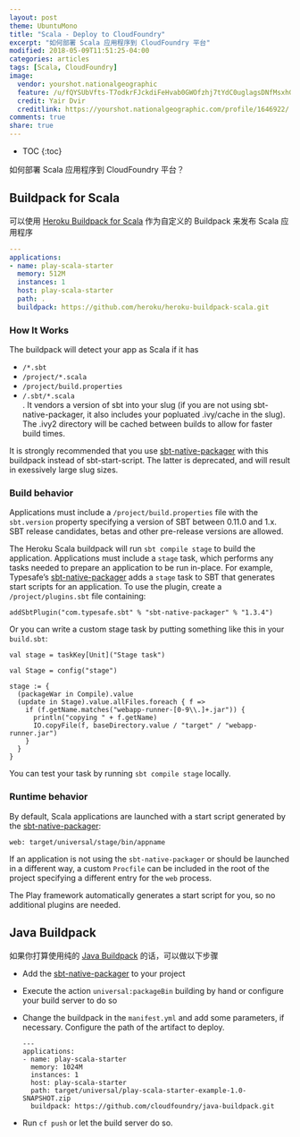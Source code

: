 ```yaml
---
layout: post
theme: UbuntuMono
title: "Scala - Deploy to CloudFoundry"
excerpt: "如何部署 Scala 应用程序到 CloudFoundry 平台"
modified: 2018-05-09T11:51:25-04:00
categories: articles
tags: [Scala, CloudFoundry]
image:
  vendor: yourshot.nationalgeographic
  feature: /u/fQYSUbVfts-T7odkrFJckdiFeHvab0GWOfzhj7tYdC0uglagsDNfMsxhG4HC82aCrZQ5KgDYqMc2wHXkie0sAIcmxJFXxilhLn5XoRP4x45ET9x9jrF3Nzdrs5jUh0egGHoThjHebHiBbwjZDnL5YfHCQ4pUf7G_LMevp71rwvJAwdOmatYCf5GMMOmhOd36HCAcQzGB2E9HKzZvCh6aHtWtJbf3QIvR/
  credit: Yair Dvir
  creditlink: https://yourshot.nationalgeographic.com/profile/1646922/
comments: true
share: true
---
```


* TOC
{:toc}

如何部署 Scala 应用程序到 CloudFoundry 平台？

## Buildpack for Scala

可以使用 [Heroku Buildpack for Scala][heroku-buildpack-scala] 作为自定义的 Buildpack 来发布 Scala 应用程序

```yaml
---
applications:
- name: play-scala-starter
  memory: 512M
  instances: 1
  host: play-scala-starter
  path: .
  buildpack: https://github.com/heroku/heroku-buildpack-scala.git
```

### How It Works

The buildpack will detect your app as Scala if it has
* `/*.sbt`
* `/project/*.scala`
* `/project/build.properties`
* `/.sbt/*.scala`
<br>. It vendors a version of sbt into your slug (if you are not using sbt-native-packager, it also includes your popluated .ivy/cache in the slug). The .ivy2 directory will be cached between builds to allow for faster build times.

It is strongly recommended that you use [sbt-native-packager][sbt-native-packager] with this buildpack instead of sbt-start-script. The latter is deprecated, and will result in exessively large slug sizes.

### Build behavior

Applications must include a `/project/build.properties` file with the `sbt.version` property specifying a version of SBT between 0.11.0 and 1.x. SBT release candidates, betas and other pre-release versions are allowed.

The Heroku Scala buildpack will run `sbt compile stage` to build the application. Applications must include a `stage` task, which performs any tasks needed to prepare an application to be run in-place. For example, Typesafe’s [sbt-native-packager][sbt-native-packager] adds a `stage` task to SBT that generates start scripts for an application. To use the plugin, create a `/project/plugins.sbt` file containing:
```
addSbtPlugin("com.typesafe.sbt" % "sbt-native-packager" % "1.3.4")
```

Or you can write a custom stage task by putting something like this in your `build.sbt`:
```
val stage = taskKey[Unit]("Stage task")

val Stage = config("stage")

stage := {
  (packageWar in Compile).value
  (update in Stage).value.allFiles.foreach { f =>
    if (f.getName.matches("webapp-runner-[0-9\\.]+.jar")) {
      println("copying " + f.getName)
      IO.copyFile(f, baseDirectory.value / "target" / "webapp-runner.jar")
    }
  }
}
```

You can test your task by running `sbt compile stage` locally.

### Runtime behavior

By default, Scala applications are launched with a start script generated by the [sbt-native-packager][sbt-native-packager]:
```
web: target/universal/stage/bin/appname
```
If an application is not using the `sbt-native-packager` or should be launched in a different way, a custom `Procfile` can be included in the root of the project specifying a different entry for the `web` process.

The Play framework automatically generates a start script for you, so no additional plugins are needed.

## Java Buildpack

如果你打算使用纯的 [Java Buildpack][java-buildpack] 的话，可以做以下步骤

* Add the [sbt-native-packager][sbt-native-packager] to your project
* Execute the action `universal:packageBin` building by hand or configure your build server to do so
* Change the buildpack in the `manifest.yml` and add some parameters, if necessary. Configure the path of the artifact to deploy.

  ```
  ---
  applications:
  - name: play-scala-starter
    memory: 1024M
    instances: 1
    host: play-scala-starter
    path: target/universal/play-scala-starter-example-1.0-SNAPSHOT.zip
    buildpack: https://github.com/cloudfoundry/java-buildpack.git
  ```
* Run `cf push` or let the build server do so.


[heroku-buildpack-scala]:https://github.com/heroku/heroku-buildpack-scala
[sbt-native-packager]:https://github.com/sbt/sbt-native-packager
[java-buildpack]:https://github.com/cloudfoundry/java-buildpack.git
